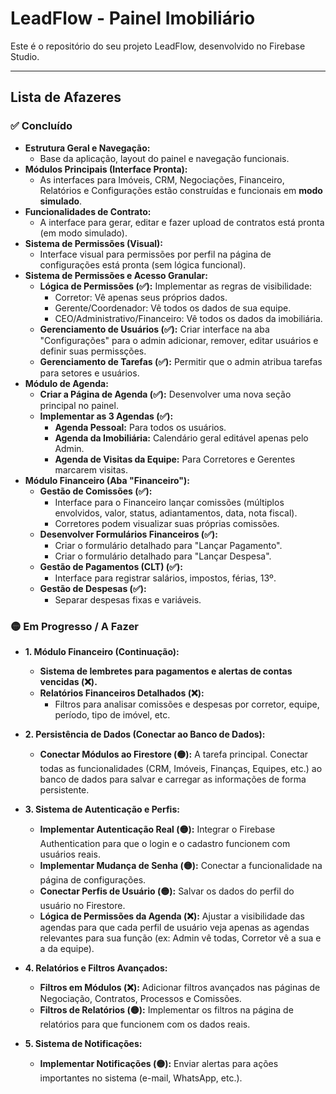 # LeadFlow - Painel Imobiliário

Este é o repositório do seu projeto LeadFlow, desenvolvido no Firebase Studio.

---

## Lista de Afazeres

### ✅ Concluído
- **Estrutura Geral e Navegação:**
  - Base da aplicação, layout do painel e navegação funcionais.
- **Módulos Principais (Interface Pronta):**
  - As interfaces para Imóveis, CRM, Negociações, Financeiro, Relatórios e Configurações estão construídas e funcionais em **modo simulado**.
- **Funcionalidades de Contrato:**
  - A interface para gerar, editar e fazer upload de contratos está pronta (em modo simulado).
- **Sistema de Permissões (Visual):**
  - Interface visual para permissões por perfil na página de configurações está pronta (sem lógica funcional).
- **Sistema de Permissões e Acesso Granular:**
    -   **Lógica de Permissões (✅):** Implementar as regras de visibilidade:
        -   Corretor: Vê apenas seus próprios dados.
        -   Gerente/Coordenador: Vê todos os dados de sua equipe.
        -   CEO/Administrativo/Financeiro: Vê todos os dados da imobiliária.
    -   **Gerenciamento de Usuários (✅):** Criar interface na aba "Configurações" para o admin adicionar, remover, editar usuários e definir suas permissções.
    -   **Gerenciamento de Tarefas (✅):** Permitir que o admin atribua tarefas para setores e usuários.
- **Módulo de Agenda:**
    -   **Criar a Página de Agenda (✅):** Desenvolver uma nova seção principal no painel.
    -   **Implementar as 3 Agendas (✅):**
        -   **Agenda Pessoal:** Para todos os usuários.
        -   **Agenda da Imobiliária:** Calendário geral editável apenas pelo Admin.
        -   **Agenda de Visitas da Equipe:** Para Corretores e Gerentes marcarem visitas.
- **Módulo Financeiro (Aba "Financeiro"):**
    -   **Gestão de Comissões (✅):**
        -   Interface para o Financeiro lançar comissões (múltiplos envolvidos, valor, status, adiantamentos, data, nota fiscal).
        -   Corretores podem visualizar suas próprias comissões.
    -   **Desenvolver Formulários Financeiros (✅):**
        -   Criar o formulário detalhado para "Lançar Pagamento".
        -   Criar o formulário detalhado para "Lançar Despesa".
    -   **Gestão de Pagamentos (CLT) (✅):**
        -   Interface para registrar salários, impostos, férias, 13º.
    -   **Gestão de Despesas (✅):**
        -   Separar despesas fixas e variáveis.

### 🟡 Em Progresso / A Fazer

- **1. Módulo Financeiro (Continuação):**
    -   **Sistema de lembretes para pagamentos e alertas de contas vencidas (❌).**
    -   **Relatórios Financeiros Detalhados (❌):**
        -   Filtros para analisar comissões e despesas por corretor, equipe, período, tipo de imóvel, etc.

- **2. Persistência de Dados (Conectar ao Banco de Dados):**
    -   **Conectar Módulos ao Firestore (🟡):** A tarefa principal. Conectar todas as funcionalidades (CRM, Imóveis, Finanças, Equipes, etc.) ao banco de dados para salvar e carregar as informações de forma persistente.

- **3. Sistema de Autenticação e Perfis:**
    -   **Implementar Autenticação Real (🟡):** Integrar o Firebase Authentication para que o login e o cadastro funcionem com usuários reais.
    -   **Implementar Mudança de Senha (🟡):** Conectar a funcionalidade na página de configurações.
    -   **Conectar Perfis de Usuário (🟡):** Salvar os dados do perfil do usuário no Firestore.
    -   **Lógica de Permissões da Agenda (❌):** Ajustar a visibilidade das agendas para que cada perfil de usuário veja apenas as agendas relevantes para sua função (ex: Admin vê todas, Corretor vê a sua e a da equipe).

- **4. Relatórios e Filtros Avançados:**
    -   **Filtros em Módulos (❌):** Adicionar filtros avançados nas páginas de Negociação, Contratos, Processos e Comissões.
    -   **Filtros de Relatórios (🟡):** Implementar os filtros na página de relatórios para que funcionem com os dados reais.

- **5. Sistema de Notificações:**
    -   **Implementar Notificações (🟡):** Enviar alertas para ações importantes no sistema (e-mail, WhatsApp, etc.).

    